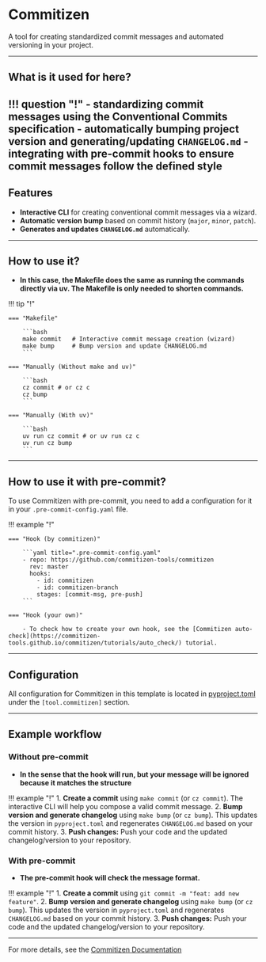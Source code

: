 # Commitizen

A tool for creating standardized commit messages and automated versioning in your project.

---

## What is it used for here?
!!! question "!"
    - **standardizing commit messages** using the Conventional Commits specification
    - **automatically bumping project version** and generating/updating `CHANGELOG.md`
    - **integrating with pre-commit hooks** to ensure commit messages follow the defined style
---

## Features

- **Interactive CLI** for creating conventional commit messages via a wizard.
- **Automatic version bump** based on commit history (`major`, `minor`, `patch`).
- **Generates and updates `CHANGELOG.md`** automatically.

---

## How to use it?

- **In this case, the Makefile does the same as running the commands directly via uv. The Makefile is only needed to shorten commands.**

!!! tip "!"

    === "Makefile"

        ```bash
        make commit   # Interactive commit message creation (wizard)
        make bump     # Bump version and update CHANGELOG.md
        ```

    === "Manually (Without make and uv)"

        ```bash
        cz commit # or cz c
        cz bump
        ```

    === "Manually (With uv)"

        ```bash
        uv run cz commit # or uv run cz c
        uv run cz bump
        ```

---

## How to use it with pre-commit?

To use Commitizen with pre-commit, you need to add a configuration for it in your `.pre-commit-config.yaml` file.

!!! example "!"

    === "Hook (by commitizen)"

        ```yaml title=".pre-commit-config.yaml"
        - repo: https://github.com/commitizen-tools/commitizen
          rev: master
          hooks:
            - id: commitizen
            - id: commitizen-branch
            stages: [commit-msg, pre-push]
        ```

    === "Hook (your own)"

        - To check how to create your own hook, see the [Commitizen auto-check](https://commitizen-tools.github.io/commitizen/tutorials/auto_check/) tutorial.

---

## Configuration

All configuration for Commitizen in this template is located in [pyproject.toml](https://github.com/python-boilerplate/uv-template/blob/main/pyproject.toml) under the `[tool.commitizen]` section.

---

## Example workflow

### Without pre-commit

- **In the sense that the hook will run, but your message will be ignored because it matches the structure**

!!! example "!"
    1. **Create a commit** using `make commit` (or `cz commit`). The interactive CLI will help you compose a valid commit message.
    2. **Bump version and generate changelog** using `make bump` (or `cz bump`). This updates the version in `pyproject.toml` and regenerates `CHANGELOG.md` based on your commit history.
    3. **Push changes:** Push your code and the updated changelog/version to your repository.

### With pre-commit

- **The pre-commit hook will check the message format.**

!!! example "!"
    1. **Create a commit** using `git commit -m "feat: add new feature"`.
    2. **Bump version and generate changelog** using `make bump` (or `cz bump`). This updates the version in `pyproject.toml` and regenerates `CHANGELOG.md` based on your commit history.
    3. **Push changes:** Push your code and the updated changelog/version to your repository.

---

For more details, see the [Commitizen Documentation](https://commitizen-tools.github.io/commitizen/)